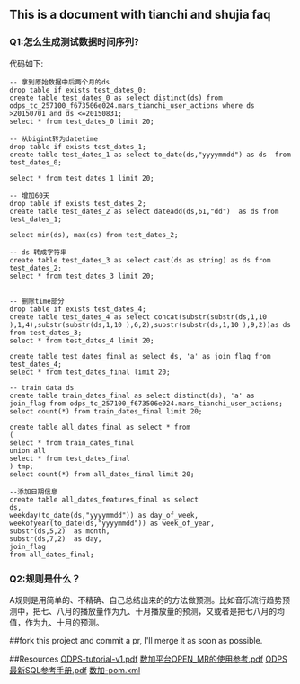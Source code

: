 ## This is a document with tianchi and shujia faq

### Q1:怎么生成测试数据时间序列?

代码如下:

    -- 拿到原始数据中后两个月的ds
    drop table if exists test_dates_0;
    create table test_dates_0 as select distinct(ds) from odps_tc_257100_f673506e024.mars_tianchi_user_actions where ds >20150701 and ds <=20150831;
    select * from test_dates_0 limit 20;
    
    -- 从bigint转为datetime
    drop table if exists test_dates_1;
    create table test_dates_1 as select to_date(ds,"yyyymmdd") as ds  from test_dates_0;
    
    select * from test_dates_1 limit 20;
    
    -- 增加60天
    drop table if exists test_dates_2;
    create table test_dates_2 as select dateadd(ds,61,"dd")  as ds from test_dates_1;
    
    select min(ds), max(ds) from test_dates_2;
    
    -- ds 转成字符串
    create table test_dates_3 as select cast(ds as string) as ds from test_dates_2;
    select * from test_dates_3 limit 20;
    
    
    -- 删除time部分
    drop table if exists test_dates_4;
    create table test_dates_4 as select concat(substr(substr(ds,1,10 ),1,4),substr(substr(ds,1,10 ),6,2),substr(substr(ds,1,10 ),9,2))as ds from test_dates_3;
    select * from test_dates_4 limit 20;
    
    create table test_dates_final as select ds, 'a' as join_flag from test_dates_4;
    select * from test_dates_final limit 20;
    
    -- train data ds
    create table train_dates_final as select distinct(ds), 'a' as join_flag from odps_tc_257100_f673506e024.mars_tianchi_user_actions;
    select count(*) from train_dates_final limit 20;
    
    create table all_dates_final as select * from
    (
    select * from train_dates_final
    union all
    select * from test_dates_final
    ) tmp;
    select count(*) from all_dates_final limit 20;
    
    --添加日期信息
    create table all_dates_features_final as select 
    ds, 
    weekday(to_date(ds,"yyyymmdd")) as day_of_week, 
    weekofyear(to_date(ds,"yyyymmdd")) as week_of_year,
    substr(ds,5,2)  as month,
    substr(ds,7,2)  as day,
    join_flag
    from all_dates_final;

### Q2:规则是什么？
A规则是用简单的、不精确、自己总结出来的的方法做预测。比如音乐流行趋势预测中，把七、八月的播放量作为九、十月播放量的预测，又或者是把七八月的均值，作为九、十月的预测。





##fork this project and commit a pr, I'll merge it as soon as possible.


##Resources
[ODPS-tutorial-v1.pdf](./resources/ODPS-tutorial-v1.pdf)
[数加平台OPEN_MR的使用参考.pdf](./resources/数加平台OPEN_MR的使用参考.pdf)
[ODPS最新SQL参考手册.pdf](./resources/ODPS最新SQL参考手册.pdf)
[数加-pom.xml](./resources/pom.xml)
